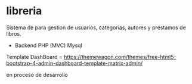 # libreria

Sistema de para gestion de usuarios, categorias, autores y prestamos de libros.

- Backend
  PHP (MVC)
  Mysql

Template DashBoard = https://themewagon.com/themes/free-html5-bootstrap-4-admin-dashboard-template-matrix-admin/

en proceso de desarrollo
